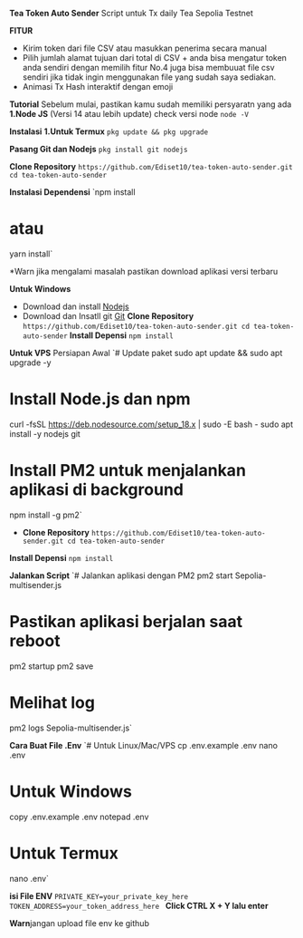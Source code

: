 **Tea Token Auto Sender**
Script untuk Tx daily Tea Sepolia Testnet

**FITUR**
- Kirim token dari file CSV atau masukkan penerima secara manual
- Pilih jumlah alamat tujuan dari total di CSV + anda bisa mengatur token anda sendiri dengan memilih fitur No.4 juga bisa membuuat file csv sendiri jika tidak ingin menggunakan file yang sudah saya sediakan. 
- Animasi Tx Hash interaktif dengan emoji

**Tutorial**
Sebelum mulai, pastikan kamu sudah memiliki persyaratn yang ada
**1.Node JS** (Versi 14 atau lebih update)
check versi node `node -V`

**Instalasi**
**1.Untuk Termux** 
`pkg update && pkg upgrade`

**Pasang Git dan Nodejs**
`pkg install git nodejs`

**Clone Repository**
`https://github.com/Ediset10/tea-token-auto-sender.git
 cd tea-token-auto-sender`

**Instalasi Dependensi**
`npm install
# atau
yarn install`

*Warn jika mengalami masalah pastikan download aplikasi versi terbaru

**Untuk Windows**
- Download dan install [Nodejs](https://nodejs.org/en)
- Download dan Insatll git [Git](https://git-scm.com/downloads/win)
**Clone Repository**
`https://github.com/Ediset10/tea-token-auto-sender.git
 cd tea-token-auto-sender`
**Install Depensi**
`npm install`

**Untuk VPS**
Persiapan Awal
`# Update paket
sudo apt update && sudo apt upgrade -y

# Install Node.js dan npm
curl -fsSL https://deb.nodesource.com/setup_18.x | sudo -E bash -
sudo apt install -y nodejs git

# Install PM2 untuk menjalankan aplikasi di background
npm install -g pm2`

- **Clone Repository**
`https://github.com/Ediset10/tea-token-auto-sender.git
 cd tea-token-auto-sender`

**Install Depensi**
`npm install`

**Jalankan Script**
`# Jalankan aplikasi dengan PM2
pm2 start Sepolia-multisender.js

# Pastikan aplikasi berjalan saat reboot
pm2 startup
pm2 save

# Melihat log
pm2 logs Sepolia-multisender.js`

**Cara Buat File .Env**
`# Untuk Linux/Mac/VPS
cp .env.example .env
nano .env

# Untuk Windows
copy .env.example .env
notepad .env

# Untuk Termux
nano .env`

**isi File ENV**
`PRIVATE_KEY=your_private_key_here
TOKEN_ADDRESS=your_token_address_here
`
**Click CTRL X + Y lalu enter**

**Warn**jangan upload file env ke github 
